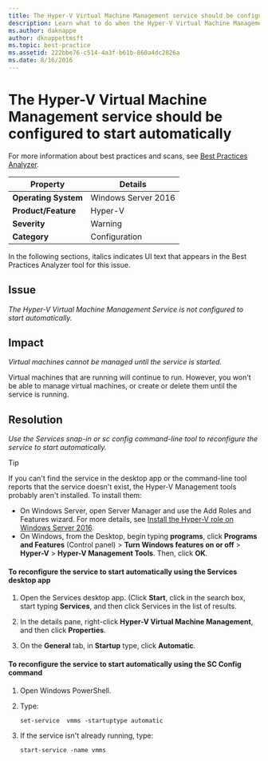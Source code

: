```yaml
---
title: The Hyper-V Virtual Machine Management service should be configured to start automatically
description: Learn what to do when the Hyper-V Virtual Machine Management Service is not configured to start automatically.
ms.author: daknappe
author: dknappettmsft
ms.topic: best-practice
ms.assetid: 222bbe76-c514-4a3f-b61b-860a4dc2826a
ms.date: 8/16/2016
---
```

# The Hyper-V Virtual Machine Management service should be configured to start automatically

For more information about best practices and scans, see [Best Practices Analyzer](/previous-versions/windows/it-pro/windows-server-2008-R2-and-2008/dd759260(v=ws.11)).

|Property|Details|
|-|-|
|**Operating System**|Windows Server 2016|
|**Product/Feature**|Hyper-V|
|**Severity**|Warning|
|**Category**|Configuration|

In the following sections, italics indicates UI text that appears in the Best Practices Analyzer tool for this issue.

## Issue

*The Hyper-V Virtual Machine Management Service is not configured to start automatically.*

## Impact

*Virtual machines cannot be managed until the service is started.*

Virtual machines that are running will continue to run. However, you won't be able to manage virtual machines, or create or delete them until the service is running.

## Resolution

*Use the Services snap-in or sc config command-line tool to reconfigure the service to start automatically.*

> [!TIP]
> If you can't find the service in the desktop app or the command-line tool reports that the service doesn't exist, the Hyper-V Management tools probably aren't installed. To install them:
>
> - On Windows Server, open Server Manager and use the Add Roles and Features wizard. For more details, see [Install the Hyper-V role on Windows Server 2016](../get-started/Install-the-Hyper-V-role-on-Windows-Server.md).
> - On Windows, from the Desktop, begin typing **programs**, click **Programs and Features** (Control panel) > **Turn Windows features on or off** > **Hyper-V** > **Hyper-V Management Tools**. Then, click **OK**.

#### To reconfigure the service to start automatically using the Services desktop app

1.  Open the Services desktop app. (Click **Start**, click in the search box, start typing **Services**, and then click Services in the list of results.

2.  In the details pane, right-click **Hyper-V Virtual Machine Management**, and then click **Properties**.

3.  On the **General** tab, in **Startup** type, click **Automatic**.

#### To reconfigure the service to start automatically using the SC Config command

1.  Open Windows PowerShell.

2.  Type:

    ```
    set-service  vmms -startuptype automatic
    ```

3.  If the service isn't already running, type:

    ```
    start-service -name vmms
    ```


